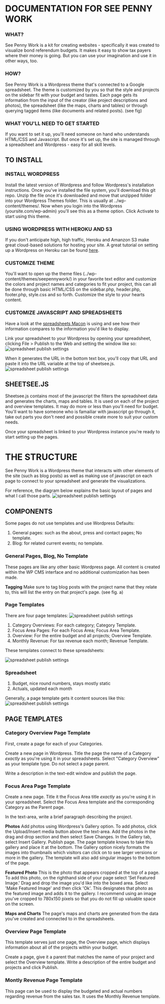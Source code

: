 # DOCUMENTATION FOR SEE PENNY WORK
### WHAT?
See Penny Work is a kit for creating websites - specifically it was created to visualize bond referendum budgets. It makes it easy to show tax payers where their money is going. But you can use your imagination and use it in other ways, too.

### HOW?
See Penny Work is a Wordpress theme that's connected to a Google spreadsheet. The theme is customized by you so that the style and projects on the sidebar fit with your budget and tastes. Each page gets its information from the input of the creator (like project descriptions and photos), the spreadsheet (like the maps, charts and tables) or through querying tagged items (like documents and related posts). (see fig)

### WHAT YOU'LL NEED TO GET STARTED
If you want to set it up, you'll need someone on hand who understands HTML/CSS and Javascript. But once it's set up, the site is managed through a spreadsheet and Wordpress - easy for all skill levels. 

## TO INSTALL

### INSTALL WORDPRESS 
Install the latest version of Wordpress and follow Wordpress's installation instructions. Once you've installed the file system, you'll download this git repo. Unzip the file once it's downloaded and move that unzipped folder into your Wordpress Themes folder. This is usually at ../wp-content/themes/. Now when you login into the Wordpress (yoursite.com/wp-admin) you'll see this as a theme option. Click Activate to start using this theme.

### USING WORDPRESS WITH HEROKU AND S3
If you don't anticipate high, high traffic, Heroku and Amanzon S3 make great cloud-based solutions for hosting your site. A great tutorial on setting up a Wordpress on Heroku can be found [here]().

### CUSTOMIZE THEME
You'll want to open up the theme files (../wp-content/themes/seepennywork/) in your favorite text editor and customize the colors and project names and categories to fit your project, this can all be done through basic HTML/CSS on the sidebar.php, header.php, footer.php, style.css and so forth. Customize the style to your hearts content.

### CUSTOMIZE JAVASCRIPT AND SPREADSHEETS
Have a look at the [spreadsheets Macon]() is using and see how their information compares to the information you'd like to display. 	

Link your spreadsheet to your Wordpress by opening your spreadsheet, clicking File > Publish to the Web and setting the window like so: 
![spreadsheet publish settings](readme-imgs/publish-spreadsheet.png)

When it generates the URL in the bottom text box, you'll copy that URL and paste it into the URL variable at the top of sheetsee.js.
![spreadsheet publish settings](readme-imgs/sheetsee-url.png)

## SHEETSEE.JS
Sheetsee.js contains most of the javascript the filters the spreadsheet data and generates the charts, maps and tables. It is used on each of the project and overview templates. It may do more or less than you'll need for budget. You'll want to have someone who is famailiar with javascript go through it, take out parts you don't need and possible create more to suit your custom needs.

Once your spreadsheet is linked to your Wordpress instance you're ready to start setting up the pages.


# THE STRUCTURE
See Penny Work is a Wordpress theme that interacts with other elements of the site (such as blog posts) as well as making use of javascript on each page to connect to your spreadsheet and generate the visualizations. 

For reference, the diagram below explains the basic layout of pages and what I call those parts.
![spreadsheet publish settings](readme-imgs/page-structure.png)

## COMPONENTS
Some pages do not use templates and use Wordpress Defaults:
1. General pages: such as the about, press and contact pages; No template.
2. Blog: for related current events; no template.

### General Pages, Blog, No Template
These pages are like any other basic Wordpress page. All content is created within the WP CMS interface and no additional customization has been made. 

**Tagging**
Make sure to tag blog posts with the project name that they relate to, this will list the entry on that project's page.
(see fig. a)

### Page Templates
There are four page templates:
![spreadsheet publish settings](readme-imgs/templates.png)

1. Category Overviews: For each category; Category Template.
2. Focus Area Pages: For each Focus Area; Focus Area Template.
3. Overview: For the entire budget and all projects; Overview Template.
3. Monthly Revenue: For tax revenue each month; Revenue Template.

These templates connect to these spreadsheets:

![spreadsheet publish settings](readme-imgs/spreadsheet-threads.png)

### Spreadsheet
1. Budget, nice round numbers, stays mostly static
2. Actuals, updated each month

Generally, a page template gets it content sources like this:
![spreadsheet publish settings](readme-imgs/content-sources.png)


## PAGE TEMPLATES

### Category Overview Page Template
First, create a page for each of your Categories.
 
Create a new page in Wordpress. Title the page the name of a Category *exactly* as you're using it in your spreadsheets. Select "Category Overview" as your template type. Do not select a page parent. 

Write a description in the text-edit window and publish the page.

### Focus Area Page Template
Create a new page. Title it the Focus Area title *exactly* as you're using it in your spreadsheet. Select the Focus Area template and the corresponding Category as the Parent page. 

In the text-area, write a brief paragraph describing the project. 

**Photos**
Add photos using Wordpress's Gallery option. To add photos, click the Upload/Insert media button above the text-area. Add the photos in the drag and drop section and then select Save Changes. In the Gallery tab, select Insert Gallery. Publish page. The page template knows to take this gallery and place it at the bottom. The Gallery option nicely formats the images into thumbnails which visitors can click on to see larger versions or more in the gallery. The template will also add singular images to the bottom of the page.

**Featured Photo**
This is the photo that appears cropped at the top of a page. To add this photo, on the righthand side of your page select 'Set Featured Image.' Drag and drop the image you'd like into the boxed area. Select 'Make Featured Image' and then click 'Ok'. This designates that photo as the featured image and adds it to the gallery. I recommend using an image you've cropped to 780x150 pixels so that you do not fill up valuable space on the screen.

**Maps and Charts**
The page's maps and charts are generated from the data you've created and connected to in the spreadsheets.

### Overview Page Template
This template serves just one page, the Overview page, which displays information about all of the projects within your budget. 

Create a page, give it a parent that matches the name of your project and select the Overview template. Write a description of the entire budget and projects and click Publish.

### Montly Revenue Page Template
This page can be used to display the budgeted and actual numbers regarding revenue from the sales tax. It uses the Monthly Revenue template.




